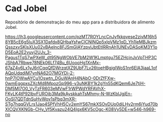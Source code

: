 # Cad Jobel
Repositório de demonstração do meu app para a distribuidora de alimento Jobel.

https://lh3.googleusercontent.com/pzMT7ROYLncCnJyfkkqvese2zivM16h58YB5cE6g5IuX3SX1Dafdx8QHbaYsfwClCNlNQp5xlpVMz1qD_Yh1IeMBJkzmQsszxvSKlsXUu02vBAelnc8FJSmGIAYzpvlJbtEtIRRnAh1UNEvDASoKM3Y1oD5EoA2E2vuvj2UJv_3-Pagus1TqS7wPXeW_dt95NgWObVE7bM2W1KLmptgu75EZHcjnJxVpTHP3CJShbA7Rbwe78NEk06Lf74Bu_6UoooHg1XnMx-67aZ4v6Lx1yJ6rlCqqQfDWrzqtXZ9UbF7Lv26toeHBgjgIWoS1nr6ElA3jaaL1ofAQpUdqdjM7ynNA62O7MGYDi-2-hnP7IOWwAYCu1Oswtn_DGuWAnH4NAbO-0DrZfFXw-0wmEggpxsZXcMd8MpozGp996-y3uNKBY1k2gYn55dKQem6Je7tjH-DM5MI7O0_VyTzFR603eMVwF1rWPWdYRFAVhX-FKyLK4tP92lbvFUROib3Ma9kAyskkahTsMhmy-N-WzKblJgjEn-OoSl7QDTdnSuHvWov1sPbq3mXR-STg7hqqGVLrs1Jao4SPfVhH5Cv2emYS67mkXSOvDUo0diLHv2rm6jYud70bXICQVXKNGb-CHy_Vf5Kvazu24Q4lgx6KV5cOgc-K08Vy5DE=w546-h969-no
